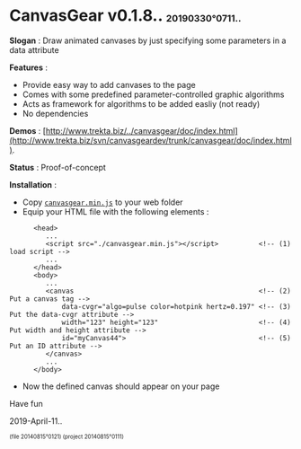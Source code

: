 # CanvasGear v0.1.8.. <sup><sub><sub>20190330°0711..</sub></sub></sup>

**Slogan** : Draw animated canvases by just specifying some parameters in a data attribute

**Features** :
- Provide easy way to add canvases to the page
- Comes with some predefined parameter-controlled graphic algorithms
- Acts as framework for algorithms to be added easliy (not ready)
- No dependencies

**Demos** : [http://www.trekta.biz/../canvasgear/doc/index.html](http://www.trekta.biz/svn/canvasgeardev/trunk/canvasgear/doc/index.html).

**Status** : Proof-of-concept

**Installation** :
- Copy [`canvasgear.min.js`](./canvasgear.js) to your web folder
- Equip your HTML file with the following elements :
```
      <head>
         ...
         <script src="./canvasgear.min.js"></script>          <!-- (1) load script -->
         ...
      </head>
      <body>
         ...
         <canvas                                              <!-- (2) Put a canvas tag -->
             data-cvgr="algo=pulse color=hotpink hertz=0.197" <!-- (3) Put the data-cvgr attribute -->
             width="123" height="123"                         <!-- (4) Put width and height attribute -->
             id="myCanvas44">                                 <!-- (5) Put an ID attribute -->
         </canvas>
         ...
      </body>
```
- Now the defined canvas should appear on your page

Have fun

2019-April-11..

<sup><sub>(file 20140815°0121) (project 20140815°0111)</sub></sup>
